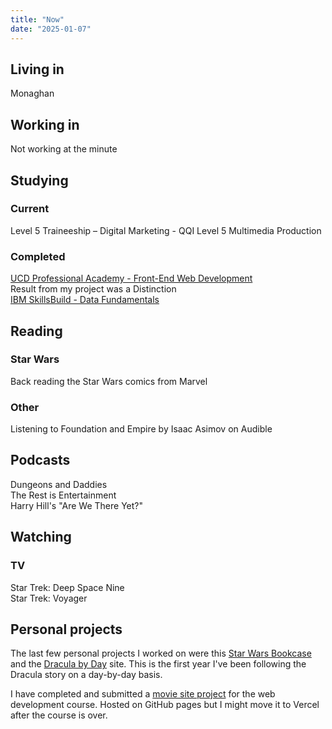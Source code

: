 ```yaml
---
title: "Now"
date: "2025-01-07"
---
```


## Living in

Monaghan

## Working in

Not working at the minute

## Studying

### Current

Level 5 Traineeship – Digital Marketing - QQI Level 5 Multimedia Production

### Completed

[UCD Professional Academy - Front-End Web Development](https://www.ucd.ie/professionalacademy/findyourcourse/front-end-web-development/)  
Result from my project was a Distinction  
[IBM SkillsBuild - Data Fundamentals](https://skillsbuild.org/adult-learners/explore-learning/data-analyst#sb--adult-learners-journey)

## Reading

### Star Wars

Back reading the Star Wars comics from Marvel

### Other

Listening to Foundation and Empire by Isaac Asimov on Audible

## Podcasts

Dungeons and Daddies  
The Rest is Entertainment  
Harry Hill's "Are We There Yet?"

## Watching

### TV

Star Trek: Deep Space Nine  
Star Trek: Voyager

## Personal projects

The last few personal projects I worked on were this [Star Wars Bookcase](https://star-wars-bookcase.vercel.app/) and the [Dracula by Day](https://dracula-by-day.vercel.app/) site. This is the first year I've been following the Dracula story on a day-by-day basis.

I have completed and submitted a [movie site project](https://paddyfed.github.io/movies-movies-movies) for the web development course. Hosted on GitHub pages but I might move it to Vercel after the course is over.
